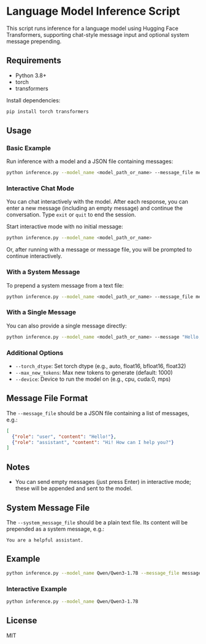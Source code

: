 # Language Model Inference Script

This script runs inference for a language model using Hugging Face Transformers, supporting chat-style message input and optional system message prepending.

## Requirements
- Python 3.8+
- torch
- transformers

Install dependencies:
```sh
pip install torch transformers
```

## Usage

### Basic Example
Run inference with a model and a JSON file containing messages:
```sh
python inference.py --model_name <model_path_or_name> --message_file messages.json
```

### Interactive Chat Mode
You can chat interactively with the model. After each response, you can enter a new message (including an empty message) and continue the conversation. Type `exit` or `quit` to end the session.

Start interactive mode with no initial message:
```sh
python inference.py --model_name <model_path_or_name>
```

Or, after running with a message or message file, you will be prompted to continue interactively.
### With a System Message
To prepend a system message from a text file:
```sh
python inference.py --model_name <model_path_or_name> --message_file messages.json --system_message_file system.txt
```

### With a Single Message
You can also provide a single message directly:
```sh
python inference.py --model_name <model_path_or_name> --message "Hello, how are you?"
```

### Additional Options
- `--torch_dtype`: Set torch dtype (e.g., auto, float16, bfloat16, float32)
- `--max_new_tokens`: Max new tokens to generate (default: 1000)
- `--device`: Device to run the model on (e.g., cpu, cuda:0, mps)

## Message File Format
The `--message_file` should be a JSON file containing a list of messages, e.g.:
```json
[
  {"role": "user", "content": "Hello!"},
  {"role": "assistant", "content": "Hi! How can I help you?"}
]
```

## Notes
 - You can send empty messages (just press Enter) in interactive mode; these will be appended and sent to the model.

## System Message File
The `--system_message_file` should be a plain text file. Its content will be prepended as a system message, e.g.:
```
You are a helpful assistant.
```

## Example
```sh
python inference.py --model_name Qwen/Qwen3-1.7B --message_file messages.json --system_message_file system.txt --device cpu
```

### Interactive Example
```sh
python inference.py --model_name Qwen/Qwen3-1.7B
```
## License
MIT
